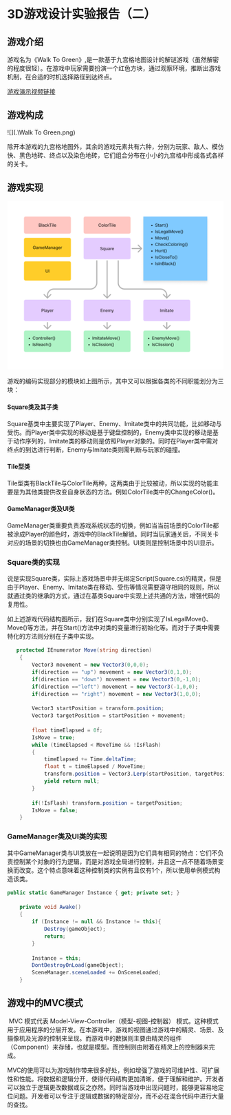 # 3D游戏设计实验报告（二）

## 游戏介绍

游戏名为《Walk To Green》,是一款基于九宫格地图设计的解谜游戏（虽然解密的程度很轻）。在游戏中玩家需要扮演一个红色方块，通过观察环境，推断出游戏机制，在合适的时机选择路径到达终点。

[游戏演示视频链接](https://www.bilibili.com/video/BV1wpmGYYEvZ/)

## 游戏构成

![](.\Walk To Green.png)

除开本游戏的九宫格地图外，其余的游戏元素共有六种，分别为玩家、敌人、模仿快、黑色地砖、终点以及染色地砖，它们组合分布在小小的九宫格中形成各式各样的关卡。

## 游戏实现

![](.\Untitled.png)

游戏的编码实现部分的模块如上图所示，其中又可以根据各类的不同职能划分为三块：

#### Square类及其子类

Square基类中主要实现了Player、Enemy、Imitate类中的共同功能，比如移动与受伤。而Player类中实现的移动是基于键盘控制的，Enemy类中实现的移动是基于动作序列的，Imitate类的移动则是仿照Player对象的。同时在Player类中需对终点的到达进行判断，Enemy与Imitate类则需判断与玩家的碰撞。

#### Tile型类

Tile型类有BlackTile与ColorTile两种，这两类由于比较被动，所以实现的功能主要是为其他类提供改变自身状态的方法。例如ColorTile类中的ChangeColor()。

#### GameManager类及UI类

GameManager类重要负责游戏系统状态的切换，例如当当前场景的ColorTile都被涂成Player的颜色时，游戏中的BlackTile解锁。同时当玩家通关后，不同关卡对应的场景的切换也由GameManager类控制。UI类则是控制场景中的UI显示。

### Square类的实现

​	说是实现Square类，实际上游戏场景中并无绑定Script(Square.cs)的精灵，但是由于Player、Enemy、Imitate类在移动、受伤等情况需要遵守相同的规则，所以就通过类的继承的方式，通过在基类Square中实现上述共通的方法，增强代码的复用性。

​	如上述游戏代码结构图所示，我们在Square类中分别实现了IsLegalMove()、Move()等方法，并在Start()方法中对类的变量进行初始化等。而对于子类中需要特化的方法则分别在子类中实现。

```c#
   protected IEnumerator Move(string direction)
    {
        Vector3 movement = new Vector3(0,0,0);
        if(direction == "up") movement = new Vector3(0,1,0);
        if(direction == "down") movement = new Vector3(0,-1,0);
        if(direction =="left") movement = new Vector3(-1,0,0);
        if(direction == "right") movement = new Vector3(1,0,0);

        Vector3 startPosition = transform.position;
        Vector3 targetPosition = startPosition + movement;

        float timeElapsed = 0f;
        IsMove = true;
        while (timeElapsed < MoveTime && !IsFlash)
        {
            timeElapsed += Time.deltaTime;
            float t = timeElapsed / MoveTime;
            transform.position = Vector3.Lerp(startPosition, targetPosition, t); 
            yield return null;
        }

        if(!IsFlash) transform.position = targetPosition;
        IsMove = false;
    }
```

### GameManager类及UI类的实现

​	其中GameManager类与UI类放在一起说明是因为它们具有相同的特点：它们不负责控制某个对象的行为逻辑，而是对游戏全局进行控制，并且这一点不随着场景变换而改变。这个特点意味着这种控制类的实例有且仅有1个，所以使用单例模式构造该类。

```c#
public static GameManager Instance { get; private set; }

    private void Awake()
    {
        if (Instance != null && Instance != this){
            Destroy(gameObject);
            return;
        }

        Instance = this;
        DontDestroyOnLoad(gameObject);
        SceneManager.sceneLoaded += OnSceneLoaded;
    }
```

## 游戏中的MVC模式

​	MVC 模式代表 Model-View-Controller（模型-视图-控制器） 模式。这种模式用于应用程序的分层开发。在本游戏中，游戏的视图通过游戏中的精灵、场景、及摄像机及光源的控制来呈现。而游戏中的数据则主要由精灵的组件（Component）来存储，也就是模型。而控制则由附着在精灵上的控制器来完成。

​	MVC的使用可以为游戏制作带来很多好处，例如增强了游戏的可维护性、可扩展性和性能。将数据和逻辑分开，使得代码结构更加清晰，便于理解和维护。开发者可以独立于逻辑更改数据或反之亦然。同时当游戏中出现问题时，能够更容易地定位问题。开发者可以专注于逻辑或数据的特定部分，而不必在混合代码中进行大量的查找。


